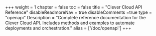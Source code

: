 +++
weight = 1
chapter = false
toc = false
title = "Clever Cloud API Reference"
disableReadmoreNav = true
disableComments =true
type = "openapi"
Description = "Complete reference documentation for the Clever Cloud API. Includes methods and examples to automate deployments and orchestration."
alias = ['/doc/openapi']
+++

